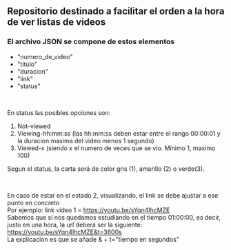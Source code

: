 ## Repositorio destinado a facilitar el orden a la hora de ver listas de videos
### El archivo JSON se compone de estos elementos
* "numero_de_video"
* "titulo"
* "duracion"
* "link"
* "status"

<br>

En status las posibles opciones son:
1. Not-viewed
2. Viewing-hh:mm:ss (las hh:mm:ss deben estar entre el rango 00:00:01 y la duracion maxima del video menos 1 segundo)
3. Viewed-x (siendo x el numero de veces que se vio. Mínimo 1, maximo 100)

Segun el status, la carta será de color gris (1), amarillo (2) o verde(3).

<br>

En caso de estar en el estado 2, visualizando, el link se debe ajustar a ese punto en concreto
<br>
Por ejemplo: link video 1 = https://youtu.be/sYqn4lhcMZE
<br>
Sabemos que si nos quedamos estudiando en el tiempo 01:00:00, es decir, justo en una hora, la url deberá ser la siguiente:
    <br>
    https://youtu.be/sYqn4lhcMZE&t=3600s
    <br>
La explicacion es que se añade & + t="tiempo en segundos"
